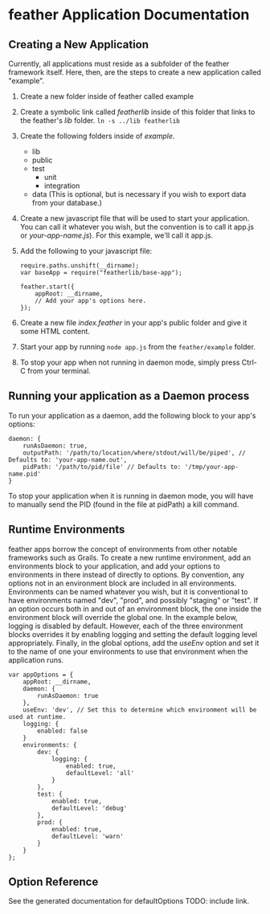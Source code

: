 # feather Application Documentation #

## Creating a New Application ##
Currently, all applications must reside as a subfolder of the feather framework itself.  Here, then, are the steps to create a new application called "example".

1.  Create a new folder inside of feather called example
2.  Create a symbolic link called _featherlib_ inside of this folder that links to the feather's _lib_ folder. `ln -s ../lib featherlib`
3.  Create the following folders inside of _example_.
    *  lib
    *  public
    *  test
        *  unit
        *  integration
    *  data (This is optional, but is necessary if you wish to export data from your database.)
4.  Create a new javascript file that will be used to start your application.  You can call it whatever you wish, but the convention is to call it app.js or _your-app-name.js_).  For this example, we'll call it app.js.
5.  Add the following to your javascript file:  

		require.paths.unshift(__dirname);  
		var baseApp = require("featherlib/base-app");  
		
		feather.start({
			appRoot: __dirname,
			// Add your app's options here.
		});
6.  Create a new file *index.feather* in your app's public folder and give it some HTML content.
7.  Start your app by running `node app.js` from the `feather/example` folder.
8.  To stop your app when not running in daemon mode, simply press Ctrl-C from your terminal.

## Running your application as a Daemon process ##
To run your application as a daemon, add the following block to your app's options:  

	daemon: {
		runAsDaemon: true,
		outputPath: '/path/to/location/where/stdout/will/be/piped', // Defaults to: 'your-app-name.out',  
		pidPath: '/path/to/pid/file' // Defaults to: '/tmp/your-app-name.pid'
	}
	
To stop your application when it is running in daemon mode, you will have to manually send the PID (found in the file at pidPath) a kill command.

## Runtime Environments ##
feather apps borrow the concept of environments from other notable frameworks such as Grails.  To create a new runtime environment, add an environments block to your application, and add your options to environments in there instead of directly to options.  By convention, any options not in an environment block are included in all environments.  Environments can be named whatever you wish, but it is conventional to have environments named "dev", "prod", and possibly "staging" or "test".  If an option occurs both in and out of an environment block, the one inside the environment block will override the global one.  In the example below, logging is disabled by default.  However, each of the three environment blocks overrides it by enabling logging and setting the default logging level appropriately.  Finally, in the global options, add the *useEnv* option and set it to the name of one your environments to use that environment when the application runs.

	var appOptions = {
		appRoot: __dirname,
		daemon: {
			runAsDaemon: true
		},
		useEnv: 'dev', // Set this to determine which environment will be used at runtime.
		logging: {
			enabled: false
		}
		environments: {
			dev: {
				logging: {
					enabled: true,
					defaultLevel: 'all'
				}
			},
			test: {
				enabled: true,
				defaultLevel: 'debug'
			},
			prod: {
				enabled: true,
				defaultLevel: 'warn'
			}
		}
	};

## Option Reference ##
See the generated documentation for defaultOptions TODO: include link.



